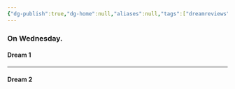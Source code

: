 ```yaml
---
{"dg-publish":true,"dg-home":null,"aliases":null,"tags":["dreamreviews"],"permalink":"/notes/07-journals-calender/dream-notes/april/23-04-2025/","dgPassFrontmatter":true,"updated":"2025-05-01T11:50:02.828+05:30"}
---
```


### On Wednesday.

#### Dream 1



---
#### Dream 2

